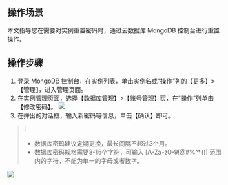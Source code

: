 ## 操作场景
本文指导您在需要对实例重置密码时，通过云数据库 MongoDB 控制台进行重置操作。

## 操作步骤
1. 登录 [MongoDB 控制台](https://console.cloud.tencent.com/mongodb)，在实例列表，单击实例名或“操作”列的【更多】>【管理】，进入管理页面。
2. 在实例管理页面，选择【数据库管理】>【账号管理】页，在“操作”列单击【修改密码】。
![](https://main.qcloudimg.com/raw/521a4ade43e19708dd5d16521515fd6e.png)
3. 在弹出的对话框，输入新密码等信息，单击【确认】即可。
>!
>- 数据库密码建议定期更换，最长间隔不超过3个月。
>- 数据库密码规格需要8-16个字符，可输入 [A-Za-z0-9!@#%^*()] 范围内的字符，不能为单一的字母或者数字。
>
![](https://main.qcloudimg.com/raw/70ade7c7fbaa56ae3dbce804035d2bd1.png)

